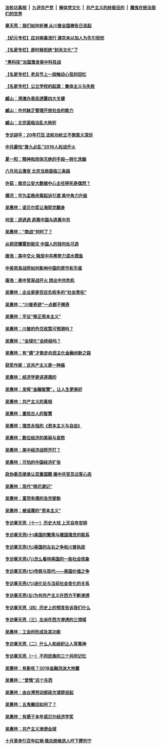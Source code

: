 

####  [法轮功真相](../../../../basic/blob/master/README.md?t=06271202) &nbsp;|&nbsp; [九评共产党](../../../../9ping.md/blob/master/README.md?t=06271202) &nbsp;|&nbsp; [解体党文化](../../../../jtdwh.md/blob/master/README.md?t=06271202)  &nbsp;|&nbsp; [共产主义的终极目的](../../../../gczydzjmd.md/blob/master/README.md?t=06271202) &nbsp;|&nbsp; [魔鬼在统治我们的世界](../../../../mgztzwmdsj.md/blob/master/README.md?t=06271202) 

#### [章天亮：我们如何祈祷 从川普全国祷告日说起](../pages/nsc423/n11944627.md?t=06271202) 

#### [【纪元专栏】应对病毒流行 渥京未以加人为先引担忧](../pages/nsc423/n11875714.md?t=06271202) 

#### [【名家专栏】是时候拒绝“封杀文化”了](../pages/nsc423/n11814093.md?t=06271202) 

#### [“黑科技”治国激发美中科技战](../pages/nsc423/n11638056.md?t=06271202) 

#### [【名家专栏】老兵节上一段触动心弦的回忆](../pages/nsc423/n11646016.md?t=06271202) 

#### [【名家专栏】公立学校的起源：集体主义与失败](../pages/nsc423/n11601833.md?t=06271202) 

#### [臧山：港澳办表态透露四大关键](../pages/nsc423/n11421628.md?t=06271202) 

#### [臧山：中共缺乏管理开放社会的能力](../pages/nsc423/n11407457.md?t=06271202) 

#### [臧山：北京面临治乱大转折](../pages/nsc423/n11406895.md?t=06271202) 

#### [专访胡平：20年打压 法轮功屹立不倒意义深远](../pages/nsc423/n11398800.md?t=06271202) 

#### [中共最怕“逢九必乱”2019人权战开火](../pages/nsc423/n11385248.md?t=06271202) 

#### [夏一阳：精神和肉体灭绝的手段—转化洗脑](../pages/nsc423/n11368250.md?t=06271202) 

#### [六月风云激变 北京当局面临三条路](../pages/nsc423/n11313668.md?t=06271202) 

#### [许茹：南京公安大数据中心主任猝死是偶然？](../pages/nsc423/n11064744.md?t=06271202) 

#### [横河：华为孟晚舟案起诉引渡 美中角力升级](../pages/nsc423/n11027230.md?t=06271202) 

#### [吴惠林：诺贝尔奖让海耶克翻身](../pages/nsc423/n10890049.md?t=06271202) 

#### [何坚：逃逃逃 逃离中国与逃离中共](../pages/nsc423/n10592891.md?t=06271202) 

#### [吴惠林：“商战”何时了？](../pages/nsc423/n10573558.md?t=06271202) 

#### [从网贷爆雷到股灾 中国人的钱何处可逃](../pages/nsc423/n10572800.md?t=06271202) 

#### [唐浩：美中交火 隐现中共黑势力混水摸鱼](../pages/nsc423/n10544040.md?t=06271202) 

#### [中美贸易战将如何影响中国的房市和币值](../pages/nsc423/n10543697.md?t=06271202) 

#### [唐浩：美中贸易战开火 烧出中共危机](../pages/nsc423/n10540126.md?t=06271202) 

#### [吴惠林：企业家是否应负较多的“社会责任”](../pages/nsc423/n10535022.md?t=06271202) 

#### [吴惠林：“川普奇迹”一点都不稀奇](../pages/nsc423/n10512808.md?t=06271202) 

#### [吴惠林：平议“修正资本主义”](../pages/nsc423/n10495724.md?t=06271202) 

#### [吴惠林：川普的外交政策可预测吗？](../pages/nsc423/n10462387.md?t=06271202) 

#### [吴惠林：“全球化”会终结吗？](../pages/nsc423/n10452838.md?t=06271202) 

#### [吴惠林：有“德”才能走向民主化金融创新之路](../pages/nsc423/n10432292.md?t=06271202) 

#### [获奖作家：这共产主义是一种癌](../pages/nsc423/n10431541.md?t=06271202) 

#### [吴惠林：经济学是讲道德的](../pages/nsc423/n10398014.md?t=06271202) 

#### [吴惠林：发挥“金融智慧”，让人生更美好](../pages/nsc423/n10375019.md?t=06271202) 

#### [吴惠林：共产主义的真相](../pages/nsc423/n10351394.md?t=06271202) 

#### [吴惠林：重拾古人的智慧](../pages/nsc423/n10337691.md?t=06271202) 

#### [吴惠林：理念永恒的《资本主义与自由》](../pages/nsc423/n10316274.md?t=06271202) 

#### [吴惠林：数位经济的美丽与哀愁](../pages/nsc423/n10292946.md?t=06271202) 

#### [吴惠林：美中经济战将开打？](../pages/nsc423/n10258825.md?t=06271202) 

#### [吴惠林：可怕的中国经济扩张](../pages/nsc423/n10219147.md?t=06271202) 

#### [政协委员提承认双重国籍 揭中共官员过客心态](../pages/nsc423/n10208809.md?t=06271202) 

#### [吴惠林：现代“桃花源记”](../pages/nsc423/n10185234.md?t=06271202) 

#### [吴惠林：富而有德的洛克斐勒](../pages/nsc423/n10142264.md?t=06271202) 

#### [吴惠林：被诬蔑的“资本主义”](../pages/nsc423/n10124816.md?t=06271202) 

#### [专访章天亮（十一）历史大戏 上天自有安排](../pages/nsc423/n10094905.md?t=06271202) 

#### [专访章天亮(十)美国的繁荣与建国理念的联系](../pages/nsc423/n10094899.md?t=06271202) 

#### [专访章天亮(九)美国的左右之争和川普执政](../pages/nsc423/n10094889.md?t=06271202) 

#### [专访章天亮(八)怎么看待美国的一些社会现象](../pages/nsc423/n10094857.md?t=06271202) 

#### [专访章天亮(七)传统与现代——美国价值之争](../pages/nsc423/n10093140.md?t=06271202) 

#### [专访章天亮(六)进化论与当前社会变化的关系](../pages/nsc423/n10092036.md?t=06271202) 

#### [专访章天亮(五)为何共产主义在西方不断渗透](../pages/nsc423/n10083620.md?t=06271202) 

#### [专访章天亮（四）历史上的预言告诉我们什么](../pages/nsc423/n10083606.md?t=06271202) 

#### [专访章天亮（三）左派在西方渗透的三领域](../pages/nsc423/n10081115.md?t=06271202) 

#### [吴惠林：工会的形成及其功能](../pages/nsc423/n10080633.md?t=06271202) 

#### [专访章天亮（二）什么人和组织让人背离神](../pages/nsc423/n10076637.md?t=06271202) 

#### [专访章天亮（一）不同民族的三个共同记忆](../pages/nsc423/n10074188.md?t=06271202) 

#### [吴惠林：有影呒？2018金融泡沫大地震](../pages/nsc423/n10040534.md?t=06271202) 

#### [吴惠林：“爱情”这个东西](../pages/nsc423/n10019423.md?t=06271202) 

#### [吴惠林：由台湾劳动部政次请辞说起](../pages/nsc423/n9979679.md?t=06271202) 

#### [吴惠林：五鬼搬运如何了？](../pages/nsc423/n9925338.md?t=06271202) 

#### [吴惠林：有感于本年诺贝尔经济学奖](../pages/nsc423/n9871883.md?t=06271202) 

#### [吴惠林：共产主义渗透全球](../pages/nsc423/n9812748.md?t=06271202) 

#### [十月革命引百年红祸 俄总统候选人吁下葬列宁](../pages/nsc423/n9810182.md?t=06271202) 

